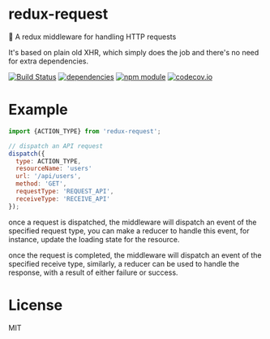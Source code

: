 # redux-request
:beginner: A redux middleware for handling HTTP requests

It's based on plain old XHR, which simply does the job and there's no need for extra dependencies.

[![Build Status](https://travis-ci.org/jedirandy/redux-request.svg?branch=master)](https://travis-ci.org/jedirandy/redux-request)
[![dependencies](https://david-dm.org/jedirandy/redux-request.svg)](https://david-dm.org/jedirandy/redux-request)
[![npm module](https://badge.fury.io/js/redux-request.svg)](https://www.npmjs.org/package/redux-request)
[![codecov.io](https://codecov.io/github/jedirandy/redux-request/coverage.svg?branch=master)](https://codecov.io/github/jedirandy/redux-request?branch=master)

# Example

```js
import {ACTION_TYPE} from 'redux-request';

// dispatch an API request
dispatch({
  type: ACTION_TYPE,
  resourceName: 'users'
  url: '/api/users',
  method: 'GET',
  requestType: 'REQUEST_API',
  receiveType: 'RECEIVE_API'
});

```
once a request is dispatched, the middleware will dispatch an event of the specified request type, you can make a reducer to handle this event, for instance, update the loading state for the resource.

once the request is completed, the middleware will dispatch an event of the specified receive type, similarly, a reducer can be used to handle the response, with a result of either failure or success.

# License
MIT
